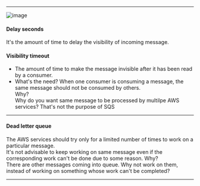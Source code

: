 ---------------------------------------------------------------------------------------------------------
![image](https://github.com/user-attachments/assets/cad126c4-8ee5-483d-9b29-966f65fc0577)

#### Delay seconds
It's the amount of time to delay the visibility of incoming message.

#### Visibility timeout
- The amount of time to make the message invisible after it has been read by a consumer.
- What's the need?
  When one consumer is consuming a message, the same message should not be consumed by others.</br>
  Why?</br>
  Why do you want same message to be processed by multilpe AWS services? That's not the purpose of SQS</br>

---------------------------------------------------------------------------------------------------------
#### Dead letter queue
The AWS services should try only for a limited number of times to work on a particular message.</br>
It's not advisable to keep working on same message even if the corresponding work can't be done due to some reason. Why?</br>
There are other messages coming into queue. Why not work on them, instead of working on something whose work can't be completed?

---------------------------------------------------------------------------------------------------------
